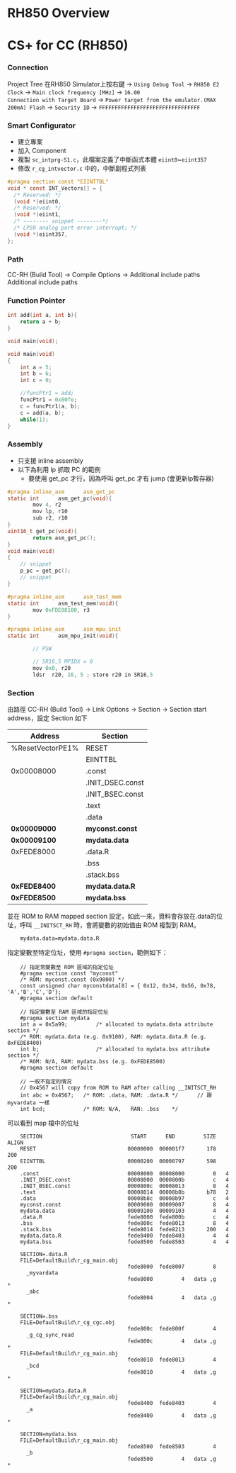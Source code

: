 RH850 Overview
==============


CS+ for CC (RH850)
===================

### Connection
Project Tree
在RH850 Simulator上按右鍵 -> `Using Debug Tool` -> `RH850 E2
Clock` -> `Main clock frequency [MHz]` -> `16.00`  
`Connection with Target Board` -> `Power target from the emulator.(MAX 200mA)
Flash` -> `Security ID` -> `FFFFFFFFFFFFFFFFFFFFFFFFFFFFFFFF`

### Smart Configurator
* 建立專案
* 加入 Component
* 複製 `sc_intprg-S1.c`，此檔案定義了中斷函式本體 `eiint0`~`eiint357`
* 修改 `r_cg_intvector.c` 中的，中斷副程式列表

```c
#pragma section const "EIINTTBL"
void * const INT_Vectors[] = {
  /* Reserved; */
  (void *)eiint0,
  /* Reserved; */
  (void *)eiint1,
  /* -------- snippet --------*/
  /* LPS0 analog port error interrupt; */
  (void *)eiint357,
};
```

### Path
CC-RH (Build Tool) -> Compile Options -> Additional include paths
Additional include paths


### Function Pointer
```c
int add(int a, int b){
    return a + b;
}

void main(void);

void main(void)
{
    int a = 5;
    int b = 6;
    int c = 0;

    //funcPtr1 = add;
    funcPtr1 = 0x80fe;
    c = funcPtr1(a, b);
    c = add(a, b);
    while(1);
}
```

### Assembly
* 只支援 inline assembly
* 以下為利用 lp 抓取 PC 的範例
    - 要使用 get_pc 才行，因為呼叫 get_pc 才有 jump (會更新lp暫存器)

```c
#pragma inline_asm      asm_get_pc
static int      asm_get_pc(void){
        mov 4, r2
        mov lp, r10
        sub r2, r10
}
uint16_t get_pc(void){
        return asm_get_pc();
}
void main(void)
{
    // snippet    
    p_pc = get_pc();
    // snippet    
}
```

```c
#pragma inline_asm      asm_test_mem
static int      asm_test_mem(void){
        mov 0xFDE08100, r3
}

#pragma inline_asm      asm_mpu_init
static int      asm_mpu_init(void){

        // PSW

        // SR16,5 MPIDX = 0
        mov 0x0, r20
        ldsr  r20, 16, 5 ; store r20 in SR16,5
```

### Section
由路徑 CC-RH (Build Tool) -> Link Options -> Section -> Section start address，設定 Section 如下

 Address          | Section
------------------|------------
 %ResetVectorPE1% | RESET
 &nbsp;           | EIINTTBL
 0x00008000       | .const
 &nbsp;           | .INIT_DSEC.const
 &nbsp;           | .INIT_BSEC.const
 &nbsp;           | .text
 &nbsp;           | .data
 __0x00009000__   | __myconst.const__                  
 __0x00009100__   | __mydata.data__ 
 0xFEDE8000       | .data.R
 &nbsp;           | .bss
 &nbsp;           | .stack.bss
 __0xFEDE8400__   | __mydata.data.R__
 __0xFEDE8500__   | __mydata.bss__

並在 ROM to RAM mapped section 設定，如此一來，資料會存放在.data的位址，呼叫 `__INITSCT_RH` 時，會將變數的初始值由 ROM 複製到 RAM。

        mydata.data=mydata.data.R

指定變數至特定位址，使用  `#pragma section`，範例如下：

        // 指定常變數至 ROM 區域的指定位址
        #pragma section const "myconst"
        /* ROM: myconst.const (0x9000) */
        const unsigned char myconstdata[8] = { 0x12, 0x34, 0x56, 0x78, 'A','B','C','D'};
        #pragma section default
        
        // 指定變數至 RAM 區域的指定位址
        #pragma section mydata
        int a = 0x5a99;         /* allocated to mydata.data attribute section */
        /* ROM: mydata.data (e.g. 0x9100), RAM: mydata.data.R (e.g. 0xFEDE8400)
        int b;                  /* allocated to mydata.bss attribute section */
        /* ROM: N/A, RAM: mydata.bss (e.g. 0xFEDE8500)
        #pragma section default

        // 一般不指定的情況
        // 0x4567 will copy from ROM to RAM after calling __INITSCT_RH
        int abc = 0x4567;   /* ROM: .data, RAM: .data.R */      // 跟 myvardata 一樣
        int bcd;            /* ROM: N/A,   RAN: .bss    */

可以看到 map 檔中的位址

        SECTION                            START      END         SIZE   ALIGN
        RESET                             00000000  000001f7       1f8   200
        EIINTTBL                          00000200  00000797       598   200
        .const                            00008000  00008000         0   4
        .INIT_DSEC.const                  00008000  0000800b         c   4
        .INIT_BSEC.const                  0000800c  00008013         8   4
        .text                             00008014  00008b8b       b78   2
        .data                             00008b8c  00008b97         c   4
        myconst.const                     00009000  00009007         8   4
        mydata.data                       00009100  00009103         4   4
        .data.R                           fede8000  fede800b         c   4
        .bss                              fede800c  fede8013         8   4
        .stack.bss                        fede8014  fede8213       200   4
        mydata.data.R                     fede8400  fede8403         4   4
        mydata.bss                        fede8500  fede8503         4   4

        SECTION=.data.R
        FILE=DefaultBuild\r_cg_main.obj
                                          fede8000  fede8007         8
          _myvardata
                                          fede8000         4   data ,g         * 
          _abc
                                          fede8004         4   data ,g         * 

        SECTION=.bss
        FILE=DefaultBuild\r_cg_cgc.obj
                                          fede800c  fede800f         4
          _g_cg_sync_read
                                          fede800c         4   data ,g         * 
        FILE=DefaultBuild\r_cg_main.obj
                                          fede8010  fede8013         4
          _bcd
                                          fede8010         4   data ,g         * 
        
        SECTION=mydata.data.R
        FILE=DefaultBuild\r_cg_main.obj
                                          fede8400  fede8403         4
          _a
                                          fede8400         4   data ,g         * 
        
        SECTION=mydata.bss
        FILE=DefaultBuild\r_cg_main.obj
                                          fede8500  fede8503         4
          _b
                                          fede8500         4   data ,g         * 
        
